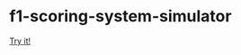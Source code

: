 # f1-scoring-system-simulator

[Try it!](https://ihavenonickname.github.io/f1-scoring-system-simulator/)
